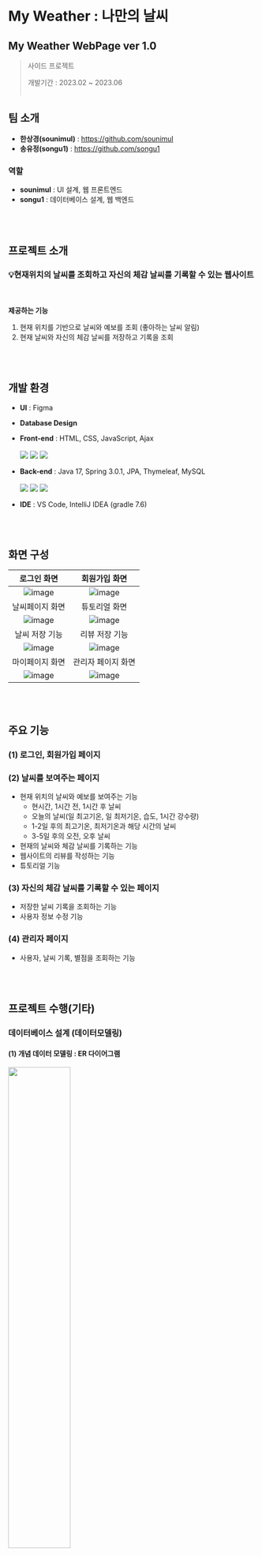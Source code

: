 # My Weather : 나만의 날씨
## My Weather WebPage ver 1.0
> 사이드 프로젝트
> 
> 개발기간 : 2023.02 ~ 2023.06
<br></br>
## 팀 소개
- **한상경(sounimul)** : https://github.com/sounimul
- **송유정(songu1)** : https://github.com/songu1
### 역할
- **sounimul** : UI 설계, 웹 프론트엔드
- **songu1** : 데이터베이스 설계, 웹 백엔드

<br></br>
## 프로젝트 소개
### 💡현재위치의 날씨를 조회하고 자신의 체감 날씨를 기록할 수 있는 웹사이트
<br></br>
**제공하는 기능**
1. 현재 위치를 기반으로 날씨와 예보를 조회 (좋아하는 날씨 알림)
2. 현재 날씨와 자신의 체감 날씨를 저장하고 기록을 조회

<br></br>
## 개발 환경
- **UI** : Figma
- **Database Design**

- **Front-end** : HTML, CSS, JavaScript, Ajax<br></br>
    <img src="https://img.shields.io/badge/html5-E34F26?style=for-the-badge&logo=html5&logoColor=white">
    <img src="https://img.shields.io/badge/css-1572B6?style=for-the-badge&logo=css3&logoColor=white">
    <img src="https://img.shields.io/badge/javascript-F7DF1E?style=for-the-badge&logo=javascript&logoColor=black">

- **Back-end** : Java 17, Spring 3.0.1, JPA, Thymeleaf, MySQL <br></br>
    <img src="https://img.shields.io/badge/java-007396?style=for-the-badge&logo=java&logoColor=white">
    <img src="https://img.shields.io/badge/spring-6DB33F?style=for-the-badge&logo=spring&logoColor=white">
    <img src="https://img.shields.io/badge/mysql-4479A1?style=for-the-badge&logo=mysql&logoColor=white">

- **IDE** : VS Code, IntelliJ IDEA (gradle 7.6)

<br></br>
## 화면 구성
|로그인 화면|회원가입 화면|
|:---:|:---:|
|![image](https://github.com/sounimul/Project1/assets/75112062/9ea6a7b8-2dd3-4376-816d-f3c7a9cf4836)|![image](https://github.com/sounimul/Project1/assets/75112062/348e75ff-1c36-45ec-bdce-2633a15cc5d0)
|날씨페이지 화면|튜토리얼 화면|
|![image](https://github.com/sounimul/Project1/assets/75112062/9617094e-1239-4136-88e2-8d2fc598532e)|![image](https://github.com/sounimul/Project1/assets/75112062/35b85850-a643-4c06-b1e3-adb4fd9b828c)|
|날씨 저장 기능|리뷰 저장 기능|
|![image](https://github.com/sounimul/Project1/assets/75112062/fbd32f77-9ec3-4d92-9cfe-2507123406f9)|![image](https://github.com/sounimul/Project1/assets/75112062/1823a980-d122-495f-846b-04169ab72f5f)|
|마이페이지 화면|관리자 페이지 화면|
|![image](https://github.com/sounimul/Project1/assets/75112062/e315df3e-ed4d-4e55-8e99-d0c58a2bb059)|![image](https://github.com/sounimul/Project1/assets/75112062/5fd8ffc2-a80b-4818-b53f-414d4fb4722e)|

<br></br>
## 주요 기능
### (1) 로그인, 회원가입 페이지
### (2) 날씨를 보여주는 페이지
- 현재 위치의 날씨와 예보를 보여주는 기능
    - 현시간, 1시간 전, 1시간 후 날씨
    - 오늘의 날씨(일 최고기온, 일 최저기온, 습도, 1시간 강수량)
    - 1-2일 후의 최고기온, 최저기온과 해당 시간의 날씨
    - 3-5일 후의 오전, 오후 날씨
- 현재의 날씨와 체감 날씨를 기록하는 기능
- 웹사이트의 리뷰를 작성하는 기능
- 튜토리얼 기능
### (3) 자신의 체감 날씨를 기록할 수 있는 페이지
- 저장한 날씨 기록을 조회하는 기능
- 사용자 정보 수정 기능
### (4) 관리자 페이지
- 사용자, 날씨 기록, 별점을 조회하는 기능

<br></br>
## 프로젝트 수행(기타)
### 데이터베이스 설계 (데이터모델링)
#### (1) 개념 데이터 모델링 : ER 다이어그램
<img src="https://github.com/sounimul/Project1/assets/75112062/8f93988d-7497-4a6e-8c01-5f5837d45a1f.jpg" width="50%"/>

#### (2) 논리 데이터 모델링 : Relational 다이어그램
<img src="https://github.com/sounimul/Project1/assets/75112062/881ee0df-5829-4c5b-bce0-b251b108442b.jpg" width="50%"/>

#### (3) 물리 데이터 모델링 : DDL

